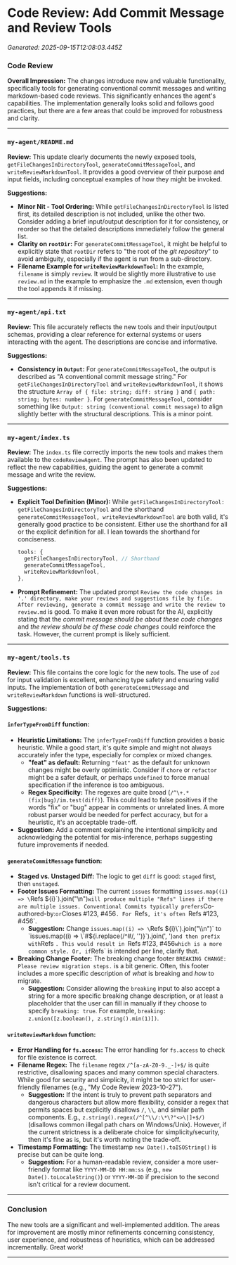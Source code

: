 # Code Review: Add Commit Message and Review Tools

_Generated: 2025-09-15T12:08:03.445Z_

### Code Review

**Overall Impression:**
The changes introduce new and valuable functionality, specifically tools for generating conventional commit messages and writing markdown-based code reviews. This significantly enhances the agent's capabilities. The implementation generally looks solid and follows good practices, but there are a few areas that could be improved for robustness and clarity.

---

### `my-agent/README.md`

**Review:**
This update clearly documents the newly exposed tools, `getFileChangesInDirectoryTool`, `generateCommitMessageTool`, and `writeReviewMarkdownTool`. It provides a good overview of their purpose and input fields, including conceptual examples of how they might be invoked.

**Suggestions:**
*   **Minor Nit - Tool Ordering:** While `getFileChangesInDirectoryTool` is listed first, its detailed description is not included, unlike the other two. Consider adding a brief input/output description for it for consistency, or reorder so that the detailed descriptions immediately follow the general list.
*   **Clarity on `rootDir`:** For `generateCommitMessageTool`, it might be helpful to explicitly state that `rootDir` refers to "the root of the *git repository*" to avoid ambiguity, especially if the agent is run from a sub-directory.
*   **Filename Example for `writeReviewMarkdownTool`:** In the example, `filename` is simply `review`. It would be slightly more illustrative to use `review.md` in the example to emphasize the `.md` extension, even though the tool appends it if missing.

---

### `my-agent/api.txt`

**Review:**
This file accurately reflects the new tools and their input/output schemas, providing a clear reference for external systems or users interacting with the agent. The descriptions are concise and informative.

**Suggestions:**
*   **Consistency in `Output`:** For `generateCommitMessageTool`, the output is described as "A conventional commit message string." For `getFileChangesInDirectoryTool` and `writeReviewMarkdownTool`, it shows the structure `Array of { file: string; diff: string }` and `{ path: string; bytes: number }`. For `generateCommitMessageTool`, consider something like `Output: string (conventional commit message)` to align slightly better with the structural descriptions. This is a minor point.

---

### `my-agent/index.ts`

**Review:**
The `index.ts` file correctly imports the new tools and makes them available to the `codeReviewAgent`. The prompt has also been updated to reflect the new capabilities, guiding the agent to generate a commit message and write the review.

**Suggestions:**
*   **Explicit Tool Definition (Minor):** While `getFileChangesInDirectoryTool: getFileChangesInDirectoryTool` and the shorthand `generateCommitMessageTool, writeReviewMarkdownTool` are both valid, it's generally good practice to be consistent. Either use the shorthand for all or the explicit definition for all. I lean towards the shorthand for conciseness.
    ```typescript
    tools: {
      getFileChangesInDirectoryTool, // Shorthand
      generateCommitMessageTool,
      writeReviewMarkdownTool,
    },
    ```
*   **Prompt Refinement:** The updated prompt `Review the code changes in '.' directory, make your reviews and suggestions file by file. After reviewing, generate a commit message and write the review to review.md` is good. To make it even more robust for the AI, explicitly stating that the *commit message should be about these code changes* and *the review should be of these code changes* could reinforce the task. However, the current prompt is likely sufficient.

---

### `my-agent/tools.ts`

**Review:**
This file contains the core logic for the new tools. The use of `zod` for input validation is excellent, enhancing type safety and ensuring valid inputs. The implementation of both `generateCommitMessage` and `writeReviewMarkdown` functions is well-structured.

**Suggestions:**

#### `inferTypeFromDiff` function:
*   **Heuristic Limitations:** The `inferTypeFromDiff` function provides a basic heuristic. While a good start, it's quite simple and might not always accurately infer the type, especially for complex or mixed changes.
    *   **"feat" as default:** Returning `"feat"` as the default for unknown changes might be overly optimistic. Consider if `chore` or `refactor` might be a safer default, or perhaps `undefined` to force manual specification if the inference is too ambiguous.
    *   **Regex Specificity:** The regexes are quite broad (`/^\+.*(fix|bug)/im.test(diff)`). This could lead to false positives if the words "fix" or "bug" appear in comments or unrelated lines. A more robust parser would be needed for perfect accuracy, but for a heuristic, it's an acceptable trade-off.
*   **Suggestion:** Add a comment explaining the intentional simplicity and acknowledging the potential for mis-inference, perhaps suggesting future improvements if needed.

#### `generateCommitMessage` function:
*   **Staged vs. Unstaged Diff:** The logic to get `diff` is good: `staged` first, then `unstaged`.
*   **Footer Issues Formatting:** The current `issues` formatting `issues.map((i) => \`Refs ${i}\`).join("\\n")` will produce multiple "Refs" lines if there are multiple issues. Conventional Commits typically prefers `Co-authored-by:` or `Closes #123, #456`. For `Refs`, it's often `Refs #123, #456`.
    *   **Suggestion:** Change `issues.map((i) => \`Refs ${i}\`).join("\\n")` to `issues.map((i) => \`#${i.replace(/^#/, '')}\`).join(', ')` and then prefix with `Refs `. This would result in `Refs #123, #456` which is a more common style. Or, if `Refs` is intended per line, clarify that.
*   **Breaking Change Footer:** The breaking change footer `BREAKING CHANGE: Please review migration steps.` is a bit generic. Often, this footer includes a more specific description of *what* is breaking and *how* to migrate.
    *   **Suggestion:** Consider allowing the `breaking` input to also accept a string for a more specific breaking change description, or at least a placeholder that the user can fill in manually if they choose to specify `breaking: true`. For example, `breaking: z.union([z.boolean(), z.string().min(1)])`.

#### `writeReviewMarkdown` function:
*   **Error Handling for `fs.access`:** The error handling for `fs.access` to check for file existence is correct.
*   **Filename Regex:** The `filename` regex `/^[a-zA-Z0-9._-]+$/` is quite restrictive, disallowing spaces and many common special characters. While good for security and simplicity, it might be too strict for user-friendly filenames (e.g., "My Code Review 2023-10-27").
    *   **Suggestion:** If the intent is truly to prevent path separators and dangerous characters but allow more flexibility, consider a regex that permits spaces but explicitly disallows `/`, `\\`, and similar path components. E.g., `z.string().regex(/^[^\\/:\*\?"<>\|]+$/)` (disallows common illegal path chars on Windows/Unix). However, if the current strictness is a deliberate choice for simplicity/security, then it's fine as is, but it's worth noting the trade-off.
*   **Timestamp Formatting:** The timestamp `new Date().toISOString()` is precise but can be quite long.
    *   **Suggestion:** For a human-readable review, consider a more user-friendly format like `YYYY-MM-DD HH:mm:ss` (e.g., `new Date().toLocaleString()`) or `YYYY-MM-DD` if precision to the second isn't critical for a review document.

---

### Conclusion

The new tools are a significant and well-implemented addition. The areas for improvement are mostly minor refinements concerning consistency, user experience, and robustness of heuristics, which can be addressed incrementally. Great work!

---
